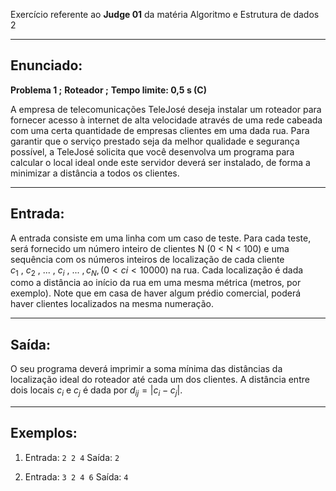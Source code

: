 Exercício referente ao **Judge 01** da matéria Algoritmo e Estrutura de dados 2

---

## Enunciado:

**Problema 1 ;** 
**Roteador ;**
**Tempo limite: 0,5 s (C)**

A empresa de telecomunicações TeleJosé deseja instalar um roteador para fornecer acesso à
internet de alta velocidade através de uma rede cabeada com uma certa quantidade de empresas
clientes em uma dada rua. Para garantir que o serviço prestado seja da melhor qualidade e
segurança possível, a TeleJosé solicita que você desenvolva um programa para calcular o local
ideal onde este servidor deverá ser instalado, de forma a minimizar a distância a todos os
clientes.

---
## Entrada:
A entrada consiste em uma linha com um caso de teste. Para cada teste, será fornecido
um número inteiro de clientes N (0 < N < 100) e uma sequência com os números inteiros de
localização de cada cliente $c_1\ , \ c_2 \ , \ ... \ , \ c_{i} \ , \ ... \ , c_{N}, (0 < c_{}i < 10000)$ na rua. Cada localização é dada como
a distância ao início da rua em uma mesma métrica (metros, por exemplo). Note que em casa de
haver algum prédio comercial, poderá haver clientes localizados na mesma numeração.

---
## Saída:
O seu programa deverá imprimir a soma mínima das distâncias da localização ideal do
roteador até cada um dos clientes. A distância entre dois locais $c_{i}$ e $c_j$ é dada por $d_{ij} = |c_i - c_j|$.

---
## Exemplos:
1. Entrada:
	`2 2 4`
	Saída:
	`2`

2. Entrada:
	`3 2 4 6`
	Saída:
	`4`
